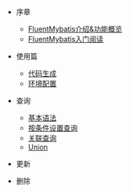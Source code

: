 * 序章
    * [FluentMybatis介绍&功能概览](docs/introduce.md)
    * [FluentMybatis入门阅读](https://gitee.com/fluent-mybatis/fluent-mybatis/wikis/%E7%8E%AF%E5%A2%83%E9%83%A8%E7%BD%B2/%E4%BB%A3%E7%A0%81%E7%94%9F%E6%88%90(%E7%AE%80%E5%8D%95))

* 使用篇
    * [代码生成](architect/mall_arch_01.md)
    * [环境配置](architect/mall_arch_02.md)
* 查询
  * [基本语法](docs)
  * [按条件设置查询](docs)
  * [关联查询](docs)
  * [Union](docs)
* 更新
  
* 删除
